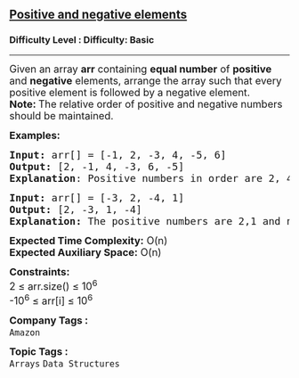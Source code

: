 <h2><a href="https://www.geeksforgeeks.org/problems/positive-and-negative-elements4613/0">Positive and negative elements</a></h2><h3>Difficulty Level : Difficulty: Basic</h3><hr><div class="problems_problem_content__Xm_eO"><p><span style="font-size: 18px;">Given an array <strong>arr</strong>&nbsp;containing <strong>equal number</strong> of <strong>positive</strong> and <strong>negative</strong> elements, arrange the array such that every positive element is followed by a negative element.<br><strong>Note:</strong><strong>&nbsp;</strong>The relative order of positive and negative numbers should be maintained.</span></p>
<p><span style="font-size: 18px;"><strong>Examples:</strong></span></p>
<pre><span style="font-size: 18px;"><strong>Input: </strong>arr[] = [-1, 2, -3, 4, -5, 6]
<strong>Output:</strong> [2, -1, 4, -3, 6, -5]
<strong>Explanation</strong>: Positive numbers in order are 2, 4 and 6. Negative numbers in order are -1, -3 and -5. So the arrangement we get is 2, -1, 4, -3, 6 and -5.</span>
</pre>
<pre><span style="font-size: 18px;"><strong>Input: </strong>arr[] = [-3, 2, -4, 1]
<strong>Output:</strong> [2, -3, 1, -4] <br><strong>Explanation: </strong>The positive numbers are 2,1 and negetive numbers are -3, -4  </span></pre>
<p><span style="font-size: 18px;"><strong>Expected Time Complexity:</strong> O(n)<br><strong>Expected Auxiliary Space:</strong> O(n)</span></p>
<p><span style="font-size: 18px;"><strong>Constraints:</strong><br>2 ≤ arr.size() ≤ 10<sup>6</sup><br>-10<sup>6</sup> ≤ arr[i] ≤ 10<sup>6</sup><br></span></p></div><p><span style=font-size:18px><strong>Company Tags : </strong><br><code>Amazon</code>&nbsp;<br><p><span style=font-size:18px><strong>Topic Tags : </strong><br><code>Arrays</code>&nbsp;<code>Data Structures</code>&nbsp;
